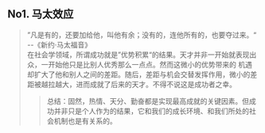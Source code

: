 ## No1. 马太效应  
> ”凡是有的，还要加给他，叫他有余；没有的，连他所有的，也要夺过来。“        --《新约·马太福音》  
> 在社会学领域，所谓成功就是”优势积累“的结果。天才并非一开始就表现出众，一开始他只是比别人优秀那么一点点。然而这微小的优势带来的
> 机遇却扩大了他和别人之间的差距。随后，差距与机会交替发挥作用，微小的差距被越拉越大，进而成就了后来的天才。不得不说这是成功者之幸。
>> 总结：固然，热情、天分、勤奋都是实现最高成就的关键因素。但成功并非只是个人作为的结果，它和我们的成长环境、和我们所处的社会机制也是有关系的。  
> 

